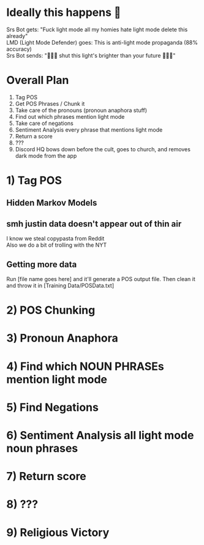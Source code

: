 # Ideally this happens 🎃
Srs Bot gets: "Fuck light mode all my homies hate light mode delete this already" <br>
LMD (Light Mode Defender) goes: This is anti-light mode propaganda (88% accuracy) <br>
Srs Bot sends: "😤😤😤 shut this light's brighter than your future 😤😤😤"

# Overall Plan
1. Tag POS
2. Get POS Phrases / Chunk it
3. Take care of the pronouns (pronoun anaphora stuff)
4. Find out which phrases mention light mode
5. Take care of negations
6. Sentiment Analysis every phrase that mentions light mode
7. Return a score
8. ???
9. Discord HQ bows down before the cult, goes to church, and removes dark mode from the app

# 1) Tag POS
## Hidden Markov Models
## smh justin data doesn't appear out of thin air
I know we steal copypasta from Reddit <br>
Also we do a bit of trolling with the NYT
## Getting more data
Run [file name goes here] and it'll generate a POS output file. Then clean it and throw it in [Training Data/POSData.txt]

# 2) POS Chunking

# 3) Pronoun Anaphora

# 4) Find which NOUN PHRASEs mention light mode

# 5) Find Negations

# 6) Sentiment Analysis all light mode noun phrases

# 7) Return score

# 8) ???

# 9) Religious Victory